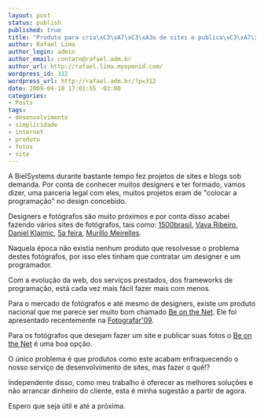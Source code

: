 ```yaml
--- 
layout: post
status: publish
published: true
title: "Produto para cria\xC3\xA7\xC3\xA3o de sites e publica\xC3\xA7\xC3\xA3o de fotos na internet"
author: Rafael Lima
author_login: admin
author_email: contato@rafael.adm.br
author_url: http://rafael.lima.myopenid.com/
wordpress_id: 312
wordpress_url: http://rafael.adm.br/?p=312
date: 2009-04-18 17:01:55 -03:00
categories: 
- Posts
tags: 
- desenvolvimento
- simplicidade
- internet
- produto
- fotos
- site
---
```

A BielSystems durante bastante tempo fez projetos de sites e blogs sob demanda. Por conta de conhecer muitos designers e ter formado, vamos dizer, uma parceria legal com eles, muitos projetos eram de "colocar a programação" no design concebido.

Designers e fotógrafos são muito próximos e por conta disso acabei fazendo vários sites de fotógrafos, tais como: <a href="http://1500brasil.com">1500brasil</a>, <a href="http://vavaribeiro.com">Vava Ribeiro</a>, <a href="http://danielklajmic.com">Daniel Klajmic</a>, <a href="http://quinta-feira.org">5a feira</a>, <a href="http://murillomeirelles.com">Murillo Meirelles</a>.

Naquela época não existia nenhum produto que resolvesse o problema destes fotógrafos, por isso eles tinham que contratar um designer e um programador.

Com a evolução da web, dos serviços prestados, dos frameworks de programação, está cada vez mais fácil fazer mais com menos.

Para o mercado de fotógrafos e até mesmo de designers, existe um produto nacional que me parece ser muito bom chamado <a href="http://beonthe.net">Be on the Net</a>. Ele foi apresentado recentemente na <a href="http://www.feirafotografar.com.br/">Fotografar'09</a>.

Para os fotógrafos que desejam fazer um site e publicar suas fotos o <a href="http://beonthe.net/">Be on the Net</a> é uma boa opção.

O único problema é que produtos como este acabam enfraquecendo o nosso serviço de desenvolvimento de sites, mas fazer o quê!?

Independente disso, como meu trabalho é oferecer as melhores soluções e não arrancar dinheiro do cliente, esta é minha sugestão a partir de agora.

Espero que seja útil e até a próxima.

